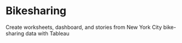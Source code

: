 # Bikesharing
Create worksheets, dashboard, and stories from New York City bike-sharing data with Tableau
